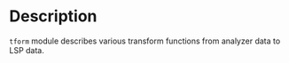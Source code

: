 # Description

`tform` module describes various transform functions from analyzer data to LSP data.
